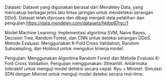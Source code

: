 Dataset:
Dataset yang digunakan berasal dari Mendeley Data, yang mencakup berbagai jenis lalu lintas jaringan untuk mendeteksi serangan DDoS. Dataset telah diproses dan dibagi menjadi data pelatihan dan pengujian.https://data.mendeley.com/datasets/hkjbp67rsc/1

Model Machine Learning: Implementasi algoritma SVM, Naive Bayes, Decision Tree, Random Forest, dan CNN untuk deteksi serangan DDoS. 
Metode Evaluasi: Menggunakan K-Fold Cross Validation, Random Subsampling, dan Holdout untuk mengukur kinerja model.

Pengujian:
Menggunakan Algoritma Random Forest dan Metode Evaluasi K-Fold Cross Validation.
Pengujian menggunakan:
Streamlit: Antarmuka interaktif untuk menguji model deteksi secara cepat.
Ryu + Mininet: Simulasi SDN dengan Mininet untuk menguji model deteksi secara real-time.


